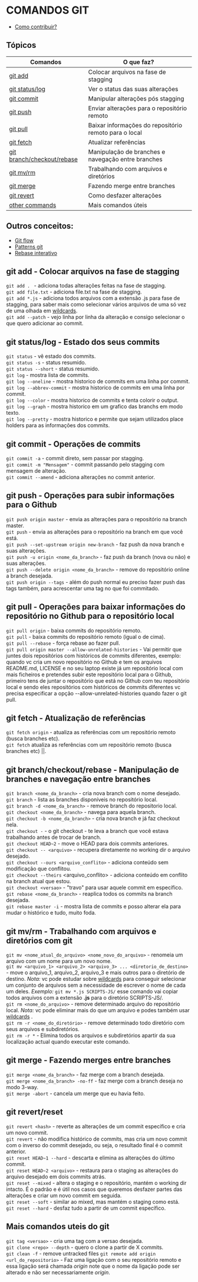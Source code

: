 # COMANDOS GIT

- [Como contribuir?](CONTRIBUTING.md)

## Tópicos

| Comandos                                                | O que faz?                                            |
|---------------------------------------------------------|-------------------------------------------------------|
| [git add]("#add")                                       | Colocar arquivos na fase de stagging                  |
| [git status/log]("#status-log")                         | Ver o status das suas alterações                      |
| [git commit]("#commit")                                 | Manipular alterações pós stagging                     |
| [git push]("#push")                                     | Enviar alterações para o repositório remoto           |
| [git pull]("#pull")                                     | Baixar informações do repositório remoto para o local |
| [git fetch]("#fetch")                                   | Atualizar referências                                 |
| [git branch/checkout/rebase]("#branch-checkout-rebase") | Manipulação de branches e navegação entre branches    |
| [git mv/rm]("#mv-rm")                                   | Trabalhando com arquivos e diretórios                 |
| [git merge]("#merge")                                   | Fazendo merge entre branches                          |
| [git revert]("#revert")                                 | Como desfazer alterações                              |
| [other commands]("#more")                               | Mais comandos úteis                                   |


## Outros conceitos:
- [Git flow](git-flow.md)
- [Patterns git](patterns-git.md)
- [Rebase interativo](rebase-interativo.md)

<h2 id="add"> git add - Colocar arquivos na fase de stagging</h2>

  `git add . ` - adiciona todas alterações feitas na fase de stagging.<br>
  `git add file.txt` - adiciona file.txt na fase de stagging.<br>
  `git add *.js` - adiciona todos arquivos com a extensão .js para fase de stagging, para saber mais como selecionar vários arquivos de uma só vez de uma olhada em [wildcards](https://www.tecmint.com/use-wildcards-to-match-filenames-in-linux/).<br>
  `git add --patch` - vejo linha por linha da alteração e consigo selecionar o que quero adicionar ao commit.<br>

<h2 id="status-log"> git status/log - Estado dos seus commits</h2>

  `git status` - vê estado dos commits.<br>
  `git status -s` - status resumido.<br>
  `git status --short` - status resumido.<br>
  `git log` - mostra lista de commits.<br>
  `git log --oneline` - mostra historico de commits em uma linha por commit.<br>
  `git log --abbrev-commit` - mostra historico de commits em uma linha por commit.<br>
  `git log --color` - mostra historico de commits e tenta colorir o output.<br>
  `git log --graph` - mostra historico em um grafico das branchs em modo texto.<br>
  `git log --pretty` - mostra historico e permite que sejam utilizados place holders para as informações dos commits.<br>

<h2 id="commit"> git commit - Operações de commits</h2>

  `git commit -a` - commit direto, sem passar por stagging.<br>
  `git commit -m "Mensagem"` - commit passando pelo stagging com mensagem de alteração.<br>
  `git commit --amend` - adiciona alterações no commit anterior.<br>

<h2 id="push"> git push - Operações para subir informações para o Github</h2>

  `git push origin master` - envia as alterações para o repositório na branch master.<br>
  `git push` - envia as alterações para o repositório na branch em que você está.<br>
  `git push --set-upstream origin new-branch` - faz push da nova branch e suas alterações.<br>
  `git push -u origin <nome_da_branch>` - faz push da branch (nova ou não) e suas alterações.<br>
  `git push --delete origin <nome_da_branch>` - remove do repositório online a branch desejada.<br>
  `git push origin --tags` - além do push normal eu preciso fazer push das tags também, para acrescentar uma tag no que foi commitado.<br>

<h2 id="pull"> git pull - Operações para baixar informações do repositório no Github para o repositório local</h2>

  `git pull origin` - baixa commits do repositório remoto.<br>
  `git pull` - baixa commits do repositório remoto (igual o de cima).<br>
  `git pull --rebase` - força rebase ao fazer pull.<br>
  `git pull origin master --allow-unrelated-histories` - Vai permitir que juntes dois repositórios com históricos de commits diferentes, exemplo: quando vc cria um novo repositório no Github e tem os arquivos README.md, LICENSE e no seu laptop existe já um repositório local com mais ficheiros e pretendes subir este repositório local para o Github, primeiro tens de juntar o repositório que está no Github com teu repositório local e sendo eles repositórios com históricos de commits diferentes vc precisa especificar a opção --allow-unrelated-histories quando fazer o git pull.

<h2 id="fetch"> git fetch - Atualização de referências</h2>

  `git fetch origin` - atualiza as referências com um repositório remoto (busca branches etc).<br>
  `git fetch` atualiza as referências com um repositório remoto (busca branches etc) ||.<br>

<h2 id="branch-checkout-rebase"> git branch/checkout/rebase - Manipulação de branches e navegação entre branches</h2>

  `git branch <nome_da_branch>` - cria nova branch com o nome desejado.<br>
  `git branch` - lista as branches disponíveis no repositório local.<br>
  `git branch -d <nome_da_branch>` - remove branch do repositorio local.<br>
  `git checkout <nome_da_branch>` - navega para aquela branch.<br>
  `git checkout -b <nome_da_branch>` - cria nova branch e já faz checkout nela.<br>
  `git checkout -` - o git checkout - te leva a branch que você estava trabalhando antes de trocar de branch.<br>
  `git checkout HEAD~2` - move o HEAD para dois commits anteriores.<br>
  `git checkout -- <arquivo>` - recupera diretamente no working dir o arquivo desejado.<br>
  `git checkout --ours <arquivo_conflito>` - adiciona conteúdo sem modificação que conflitou.<br>
  `git checkout --theirs` <arquivo_conflito> - adiciona conteúdo em conflito na branch atual que estou.<br>
  `git checkout <versao>` - "travo" para usar aquele commit em específico.<br>
  `git rebase <nome_da_branch>` - reaplica todos os commits na branch desejada.<br>
  `git rebase master -i` - mostra lista de commits e posso alterar ela para mudar o histórico e tudo, muito foda.<br>

<h2 id="mv-rm"> git mv/rm - Trabalhando com arquivos e diretórios com git</h2>

  `git mv <nome_atual_do_arquivo> <nome_novo_do_arquivo>` - renomeia um arquivo com um nome para um novo nome.<br>
  `git mv <arquivo_1> <arquivo_2> <arquivo_3> ... <diretorio_de_destino>` - move o arquivo_1, arquivo_2, arquivo_3 e mais outros para o diretório de destino. *Nota:* vc pode estudar sobre [wildcards](https://www.tecmint.com/use-wildcards-to-match-filenames-in-linux/) para conseguir selecionar um conjunto de arquivos sem a necessidade de escrever o nome de cada um deles. *Exemplo:* `git mv *.js SCRIPTS-JS/` esse comando vai copiar todos arquivos com a extensão **.js** para o diretório SCRIPTS-JS/.<br>
  `git rm <nome_do_arquivo>` - remove determinado arquivo do repositório local. *Nota:* vc pode eliminar mais do que um arquivo e podes também usar [wildcards](https://www.tecmint.com/use-wildcards-to-match-filenames-in-linux/) .<br>
  `git rm -r <nome_do_diretório>` - remove determinado todo diretório com seus arquivos e subdiretórios.<br>
  `git rm -r *` - Elimina todos os arquivos e subdiretórios apartir da sua localização actual quando executar este comando.<br> 

<h2 id="merge"> git merge - Fazendo merges entre branches</h2>

  `git merge <nome_da_branch>` - faz merge com a branch desejada.<br>
  `git merge <nome_da_branch> -no-ff` - faz merge com a branch deseja no modo 3-way.<br>
  `git merge -abort` - cancela um merge que eu havia feito.<br>

<h2 id="revert">git revert/reset</h2>

  `git revert <hash>` - reverte as alterações de um commit específico e cria um novo commit.<br>
  `git revert` - não modifica histórico de commits, mas cria um novo commit com o inverso do commit desejado, ou seja, o resultado final é o commit anterior.<br>
  `git reset HEAD~1 --hard` - descarta e elimina as alterações do último commit.<br>
  `git reset HEAD~2 <arquivo>` - restaura para o staging as alterações do arquivo desejado em dois commits atrás.<br>
  `git reset --mixed` - altera o staging e o repositório, mantém o working dir intacto. É o padrão e é útil nos casos que queremos desfazer partes das alterações e criar um novo commit em seguida.<br>
  `git reset --soft` - similar ao mixed, mas mantém o staging como está.<br>
  `git reset --hard` - desfaz tudo a partir de um commit específico.<br>

<h2 id="more"> Mais comandos uteis do git</h2>

  `git tag <versao>` - cria uma tag com a versao desejada.<br>
  `git clone <repo> --depth` - quero o clone a partir de X commits.<br>
  `git clean -f` - remove untracked files
  `git remote add origin <url_do_repositorio>` - Faz uma ligação com o seu repositório remoto e essa ligação será chamada *origin* note que o nome da ligação pode ser alterado e não ser necessariamente *origin*.
